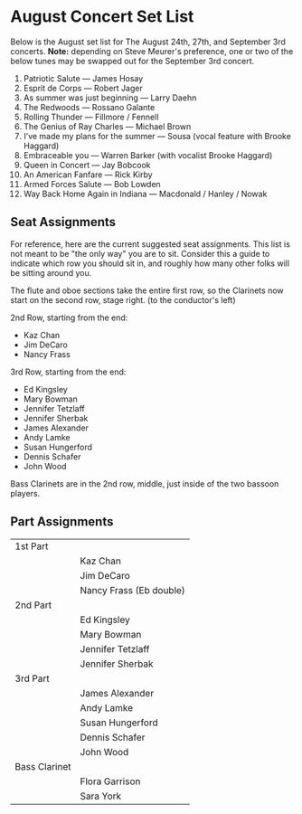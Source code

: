 # August Concert Set List

Below is the August set list for The August 24th, 27th, and September 3rd concerts. **Note:** depending on Steve Meurer's preference, one or two of the
below tunes may be swapped out for the September 3rd concert.

1. Patriotic Salute — James Hosay
2. Esprit de Corps — Robert Jager
3. As summer was just beginning — Larry Daehn
4. The Redwoods — Rossano Galante
5. Rolling Thunder — Fillmore / Fennell
6. The Genius of Ray Charles — Michael Brown
7. I’ve made my plans for the summer — Sousa (vocal feature with Brooke Haggard)
8. Embraceable you — Warren Barker (with vocalist Brooke Haggard)
9. Queen in Concert — Jay Bobcook
10. An American Fanfare — Rick Kirby
11. Armed Forces Salute — Bob Lowden
12. Way Back Home Again in Indiana — Macdonald / Hanley / Nowak

## Seat Assignments

For reference, here are the current suggested seat assignments. This list
is not meant to be "the only way" you are to sit. Consider this a guide
to indicate which row you should sit in, and roughly how many other folks
will be sitting around you.

The flute and oboe sections take the entire first row, so the Clarinets now
start on the second row, stage right. (to the conductor's left)

2nd Row, starting from the end:

- Kaz Chan
- Jim DeCaro
- Nancy Frass

3rd Row, starting from the end:

- Ed Kingsley
- Mary Bowman
- Jennifer Tetzlaff
- Jennifer Sherbak
- James Alexander
- Andy Lamke
- Susan Hungerford
- Dennis Schafer
- John Wood

Bass Clarinets are in the 2nd row, middle, just inside of the
two bassoon players.

## Part Assignments

|               |                         |
| ------------- | ----------------------- |
| 1st Part      |                         |
|               | Kaz Chan                |
|               | Jim DeCaro              |
|               | Nancy Frass (Eb double) |
| 2nd Part      |                         |
|               | Ed Kingsley             |
|               | Mary Bowman             |
|               | Jennifer Tetzlaff       |
|               | Jennifer Sherbak        |
| 3rd Part      |                         |
|               | James Alexander         |
|               | Andy Lamke              |
|               | Susan Hungerford        |
|               | Dennis Schafer          |
|               | John Wood               |
| Bass Clarinet |                         |
|               | Flora Garrison          |
|               | Sara York               |
